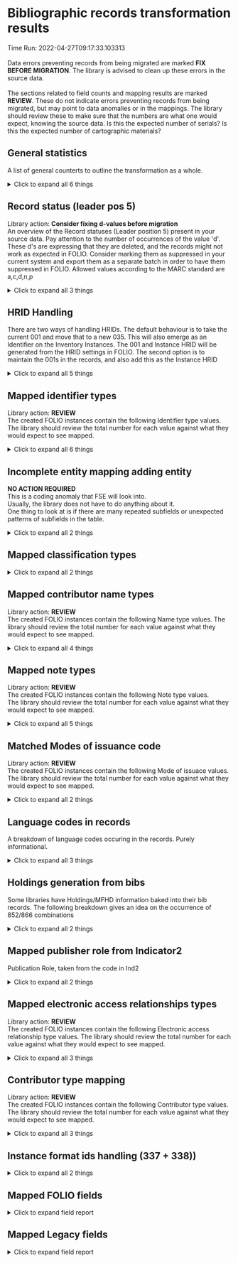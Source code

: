 # Bibliographic records transformation results   
Time Run: 2022-04-27T09:17:33.103313   
<br/>Data errors preventing records from being migrated are marked **FIX BEFORE MIGRATION**. The library is advised to clean up these errors in the source data.<br/><br/> The sections related to field counts and mapping results are marked **REVIEW**. These do not indicate errors preventing records from being migrated, but may point to data anomalies or in the mappings. The library should review these to make sure that the numbers are what one would expect, knowing the source data. Is this the expected number of serials? Is this the expected number of cartographic materials?
   
## General statistics    
A list of general counterts to outline the transformation as a whole.    
<details><summary>Click to expand all 6 things</summary>     
   
Measure | Count   
--- | ---:   
Lines written to identifier map | 12   
Records in file before parsing | 12   
Records successfully parsed from MARC21 | 12   
Records successfully transformed into FOLIO objects | 12   
Total number of Tags processed | 403   
</details>   
   
## Record status (leader pos 5)    
Library action: **Consider fixing d-values before migration**<br/>An overview of the Record statuses (Leader position 5) present in your source data.    Pay attention to the number of occurrences of the value 'd'. These d's are expressing that they are deleted, and the records might not work as expected in FOLIO. Consider marking them as suppressed in your current system and export them as a separate batch in order to have them suppressed in FOLIO. Allowed values according to the MARC standard are a,c,d,n,p    
<details><summary>Click to expand all 3 things</summary>     
   
Measure | Count   
--- | ---:   
c | 2   
n | 10   
</details>   
   
## HRID Handling    
There are two ways of handling HRIDs. The default behaviour is to take the current 001 and move that to a new 035. This will also emerge as an Identifier on the Inventory Instances. The 001 and Instance HRID will be generated from the HRID settings in FOLIO. The second option is to maintain the 001s in the records, and also add this as the Instance HRID    
<details><summary>Click to expand all 5 things</summary>     
   
Measure | Count   
--- | ---:   
Added 035 from 001 | 12   
Created HRID using default settings | 12   
Values in 003: SE-LIBR | 2   
Values in 003: SwePub | 10   
</details>   
   
## Mapped identifier types    
Library action: **REVIEW** <br/>The created FOLIO instances contain the following Identifier type values. The library should review the total number for each value against what they would expect to see mapped.    
<details><summary>Click to expand all 6 things</summary>     
   
Measure | Count   
--- | ---:   
020 -> ISBN | 2   
024 -> ISMN | 19   
024 -> Other Standard Identifier | 19   
024 -> UPC | 19   
035 -> System Control Number | 13   
</details>   
   
## Incomplete entity mapping adding entity    
**NO ACTION REQUIRED** <br/>This is a coding anomaly that FSE will look into.  <br/>Usually, the library does not have to do anything about it.<br/> One thing to look at is if there are many repeated subfields or unexpected patterns of subfields in the table.    
<details><summary>Click to expand all 2 things</summary>     
   
Measure | Count   
--- | ---:   
020 a:has_value ->>-->> identifiers identifierTypeId:'False' - value:'False'   | 2   
</details>   
   
## Mapped classification types    
    
<details><summary>Click to expand all 2 things</summary>     
   
Measure | Count   
--- | ---:   
Dewey | 1   
</details>   
   
## Mapped contributor name types    
Library action: **REVIEW** <br/>The created FOLIO instances contain the following Name type values. The library should review the total number for each value against what they would expect to see mapped.    
<details><summary>Click to expand all 4 things</summary>     
   
Measure | Count   
--- | ---:   
100 -> Personal name | 12   
700 -> Personal name | 42   
710 -> Corporate name | 10   
</details>   
   
## Mapped note types    
Library action: **REVIEW** <br/>The created FOLIO instances contain the following Note type values.  <br/>The library should review the total number for each value against what they would expect to see mapped.    
<details><summary>Click to expand all 5 things</summary>     
   
Measure | Count   
--- | ---:   
500 (General note) -> General note | 12   
502 (Dissertation note) -> Dissertation note | 1   
520 (Summary) -> Summary | 9   
546 (Language note) -> Language note | 1   
</details>   
   
## Matched Modes of issuance code    
Library action: **REVIEW** <br/>The created FOLIO instances contain the following Mode of issuace values. The library should review the total number for each value against what they would expect to see mapped.    
<details><summary>Click to expand all 2 things</summary>     
   
Measure | Count   
--- | ---:   
single unit -- 9d18a02f-5897-4c31-9106-c9abb5c7ae8b | 12   
</details>   
   
## Language codes in records    
A breakdown of language codes occuring in the records. Purely informational.    
<details><summary>Click to expand all 3 things</summary>     
   
Measure | Count   
--- | ---:   
eng | 12   
swe | 1   
</details>   
   
## Holdings generation from bibs    
Some libraries have Holdings/MFHD information baked into their bib records. The following breakdown gives an idea on the occurrence of 852/866 combinations    
<details><summary>Click to expand all 2 things</summary>     
   
Measure | Count   
--- | ---:   
Records with both 852s and at least one 86X | 2   
</details>   
   
## Mapped publisher role from Indicator2    
Publication Role, taken from the code in Ind2    
<details><summary>Click to expand all 2 things</summary>     
   
Measure | Count   
--- | ---:   
264 ind2 1->Publication | 10   
</details>   
   
## Mapped electronic access relationships types    
Library action: **REVIEW** <br/>The created FOLIO instances contain the following Electronic access relationship type values. The library should review the total number for each value against what they would expect to see mapped.    
<details><summary>Click to expand all 3 things</summary>     
   
Measure | Count   
--- | ---:   
No information provided | 20   
Related resource | 1   
</details>   
   
## Contributor type mapping    
Library action: **REVIEW** <br/>The created FOLIO instances contain the following Contributor type values. The library should review the total number for each value against what they would expect to see mapped.    
<details><summary>Click to expand all 3 things</summary>     
   
Measure | Count   
--- | ---:   
Contributor type code Author found for $4 "aut" (aut)) | 52   
Contributor type code Originator found for $4 "org" (org)) | 10   
</details>   
   
## Instance format ids handling (337 + 338))    
    
<details><summary>Click to expand all 2 things</summary>     
   
Measure | Count   
--- | ---:   
338$b is missing. Will try parse from 337$a and 338$b | 10   
</details>   

## Mapped FOLIO fields
<details><summary>Click to expand field report</summary>     

FOLIO Field | Mapped | Unmapped  
--- | --- | ---:  
_version | 0 (0%) | 12  
administrativeNotes | 0 (0%) | 12  
alternativeTitles | 0 (0%) | 12  
catalogedDate | 0 (0%) | 12  
classifications | 0 (0%) | 12  
classifications.classificationNumber | 1 (8%) | 11  
classifications.classificationTypeId | 1 (8%) | 11  
contributors.contributorNameTypeId | 64 (533%) | 0  
contributors.contributorTypeId | 64 (533%) | 0  
contributors.contributorTypeText | 64 (533%) | 0  
contributors.name | 64 (533%) | 0  
contributors.primary | 12 (100%) | 0  
editions | 0 (0%) | 12  
electronicAccess | 0 (0%) | 12  
electronicAccess.linkText | 11 (92%) | 1  
electronicAccess.relationshipId | 21 (175%) | 0  
electronicAccess.uri | 21 (175%) | 0  
holdingsRecords2 | 0 (0%) | 12  
hrid | 12 (100%) | 0  
id | 12 (100%) | 0  
identifiers.identifierTypeId | 72 (600%) | 0  
identifiers.value | 72 (600%) | 0  
indexTitle | 12 (100%) | 0  
instanceFormats | 0 (0%) | 12  
instanceTypeId | 12 (100%) | 0  
matchKey | 0 (0%) | 12  
metadata.createdByUserId | 12 (100%) | 0  
metadata.createdDate | 12 (100%) | 0  
metadata.updatedByUserId | 12 (100%) | 0  
metadata.updatedDate | 12 (100%) | 0  
modeOfIssuanceId | 12 (100%) | 0  
natureOfContentTermIds | 0 (0%) | 12  
notes.instanceNoteTypeId | 23 (192%) | 0  
notes.note | 23 (192%) | 0  
physicalDescriptions | 0 (0%) | 12  
previouslyHeld | 0 (0%) | 12  
publication | 0 (0%) | 12  
publication.dateOfPublication | 11 (92%) | 1  
publication.place | 2 (17%) | 10  
publication.publisher | 7 (58%) | 5  
publication.role | 10 (83%) | 2  
publicationFrequency | 0 (0%) | 12  
publicationPeriod | 0 (0%) | 12  
publicationRange | 0 (0%) | 12  
series | 0 (0%) | 12  
source | 12 (100%) | 0  
sourceRecordFormat | 0 (0%) | 12  
statisticalCodeIds | 0 (0%) | 12  
statusId | 0 (0%) | 12  
statusUpdatedDate | 0 (0%) | 12  
subjects | 0 (0%) | 12  
tags | 0 (0%) | 12  
title | 12 (100%) | 0  
</details>   

## Mapped Legacy fields
<details><summary>Click to expand field report</summary>     

Legacy Field | Present | Mapped | Unmapped  
--- | --- | --- | ---:  
001 | 12 (100.0%) | 12 (100%) | 0  
003 | 12 (100.0%) | 0 (0%) | 12  
005 | 2 (16.7%) | 0 (0%) | 2  
008 | 12 (100.0%) | 12 (100%) | 0  
020 | 2 (16.7%) | 2 (17%) | 0  
024 | 19 (158.3%) | 19 (158%) | 0  
035 | 14 (116.7%) | 14 (117%) | 0  
040 | 12 (100.0%) | 0 (0%) | 12  
041 | 12 (100.0%) | 12 (100%) | 0  
042 | 12 (100.0%) | 0 (0%) | 12  
072 | 20 (166.7%) | 0 (0%) | 20  
082 | 1 (8.3%) | 1 (8%) | 0  
084 | 4 (33.3%) | 0 (0%) | 4  
100 | 12 (100.0%) | 12 (100%) | 0  
245 | 12 (100.0%) | 12 (100%) | 0  
260 | 1 (8.3%) | 1 (8%) | 0  
264 | 10 (83.3%) | 10 (83%) | 0  
300 | 2 (16.7%) | 2 (17%) | 0  
338 | 10 (83.3%) | 10 (83%) | 0  
440 | 2 (16.7%) | 0 (0%) | 2  
490 | 1 (8.3%) | 0 (0%) | 1  
500 | 12 (100.0%) | 12 (100%) | 0  
502 | 1 (8.3%) | 1 (8%) | 0  
520 | 9 (75.0%) | 9 (75%) | 0  
546 | 1 (8.3%) | 1 (8%) | 0  
599 | 1 (8.3%) | 0 (0%) | 1  
650 | 30 (250.0%) | 30 (250%) | 0  
653 | 53 (441.7%) | 0 (0%) | 53  
700 | 42 (350.0%) | 42 (350%) | 0  
710 | 10 (83.3%) | 10 (83%) | 0  
773 | 9 (75.0%) | 0 (0%) | 9  
830 | 1 (8.3%) | 1 (8%) | 0  
841 | 11 (91.7%) | 0 (0%) | 11  
852 | 12 (100.0%) | 0 (0%) | 12  
856 | 21 (175.0%) | 21 (175%) | 0  
887 | 4 (33.3%) | 0 (0%) | 4  
900 | 1 (8.3%) | 0 (0%) | 1  
976 | 1 (8.3%) | 0 (0%) | 1  
</details>   
